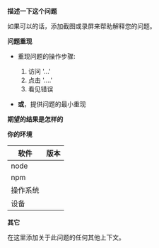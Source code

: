 **描述一下这个问题**

如果可以的话，添加截图或录屏来帮助解释您的问题。

**问题重现**

- 重现问题的操作步骤:
  1. 访问 '...'
  2. 点击 '....'
  3. 看见错误

- **或**，提供问题的最小重现

**期望的结果是怎样的**

**你的环境**

| 软件         | 版本
| ---------------- | -------
| node             |
| npm              |
| 操作系统 |
| 设备 |

**其它**

在这里添加关于此问题的任何其他上下文。